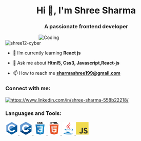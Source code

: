 <h1 align="center">Hi 👋, I'm Shree Sharma</h1>
<h3 align="center">A passionate frontend developer</h3>
<img align="right" alt="Coding" width="400"src="https://user-images.githubusercontent.com/125440375/219616451-d945dd2e-356d-44bd-a3e4-690a7210b449.png">
<p align="left"> <img src="https://komarev.com/ghpvc/?username=shree12-cyber&label=Profile%20views&color=0e75b6&style=flat" alt="shree12-cyber" /> </p>

- 🌱 I’m currently learning **React js**

- 💬 Ask me about **Html5, Css3, Javascript,React-js**

- 📫 How to reach me **sharmashree199@gmail.com**

<h3 align="left">Connect with me:</h3>
<p align="left">
<a href="https://www.linkedin.com/in/shree-sharma-558b22218/" target="blank"><img align="center" src="https://raw.githubusercontent.com/rahuldkjain/github-profile-readme-generator/master/src/images/icons/Social/linked-in-alt.svg" alt="https://www.linkedin.com/in/shree-sharma-558b22218/" height="30" width="40" /></a>
</p>

<h3 align="left">Languages and Tools:</h3>
<p align="left"> <a href="https://www.cprogramming.com/" target="_blank" rel="noreferrer"> <img src="https://raw.githubusercontent.com/devicons/devicon/master/icons/c/c-original.svg" alt="c" width="40" height="40"/> </a> <a href="https://www.w3schools.com/cpp/" target="_blank" rel="noreferrer"> <img src="https://raw.githubusercontent.com/devicons/devicon/master/icons/cplusplus/cplusplus-original.svg" alt="cplusplus" width="40" height="40"/> </a> <a href="https://www.w3schools.com/css/" target="_blank" rel="noreferrer"> <img src="https://raw.githubusercontent.com/devicons/devicon/master/icons/css3/css3-original-wordmark.svg" alt="css3" width="40" height="40"/> </a> <a href="https://git-scm.com/" target="_blank" rel="noreferrer"> </a> <a href="https://www.w3.org/html/" target="_blank" rel="noreferrer"> <img src="https://raw.githubusercontent.com/devicons/devicon/master/icons/html5/html5-original-wordmark.svg" alt="html5" width="40" height="40"/> </a> <a href="https://www.java.com" target="_blank" rel="noreferrer"> <img src="https://raw.githubusercontent.com/devicons/devicon/master/icons/java/java-original.svg" alt="java" width="40" height="40"/> </a> <a href="https://developer.mozilla.org/en-US/docs/Web/JavaScript" target="_blank" rel="noreferrer"> <img src="https://raw.githubusercontent.com/devicons/devicon/master/icons/javascript/javascript-original.svg" alt="javascript" width="40" height="40"/> </a> </p>


